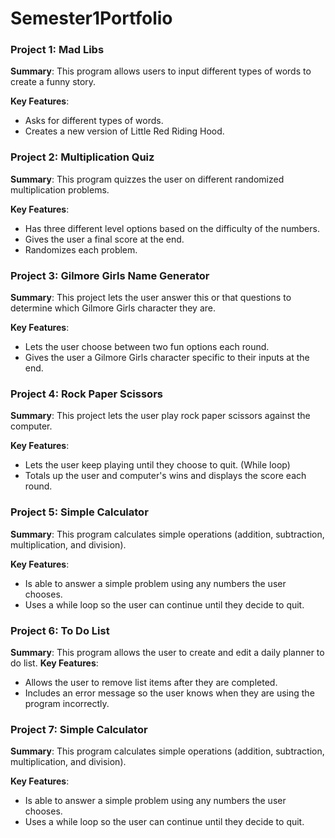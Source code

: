 # Semester1Portfolio
### Project 1: Mad Libs
**Summary**: This program allows users to input different types of words to create a funny story.

**Key Features**: 
- Asks for different types of words.
- Creates a new version of Little Red Riding Hood.

### Project 2: Multiplication Quiz
**Summary**: This program quizzes the user on different randomized multiplication problems.

**Key Features**: 
- Has three different level options based on the difficulty of the numbers.
- Gives the user a final score at the end.
- Randomizes each problem.

### Project 3: Gilmore Girls Name Generator
**Summary**: This project lets the user answer this or that questions to determine which Gilmore Girls character they are.

**Key Features**: 
- Lets the user choose between two fun options each round.
- Gives the user a Gilmore Girls character specific to their inputs at the end.

### Project 4: Rock Paper Scissors
**Summary**: This project lets the user play rock paper scissors against the computer.

**Key Features**: 
- Lets the user keep playing until they choose to quit. (While loop)
- Totals up the user and computer's wins and displays the score each round.

### Project 5: Simple Calculator
**Summary**: This program calculates simple operations (addition, subtraction, multiplication, and division).

**Key Features**: 
- Is able to answer a simple problem using any numbers the user chooses.
- Uses a while loop so the user can continue until they decide to quit.

### Project 6: To Do List
**Summary**: This program allows the user to create and edit a daily planner to do list.
**Key Features**: 
- Allows the user to remove list items after they are completed.
- Includes an error message so the user knows when they are using the program incorrectly.

### Project 7: Simple Calculator
**Summary**: This program calculates simple operations (addition, subtraction, multiplication, and division).

**Key Features**: 
- Is able to answer a simple problem using any numbers the user chooses.
- Uses a while loop so the user can continue until they decide to quit.
